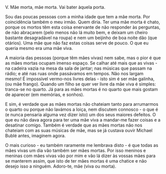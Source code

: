 V. Mãe morta, mãe morta. Vai bater àquela porta.

Sou das poucas pessoas com a minha idade que tem a mãe morta. Por coincidência também o meu irmão. Quem diria.
Ter uma mãe morta é chato, porque os mortos têm esta coisa enervante de não responder às perguntas, de não abraçarem (pelo menos não lá muito bem, e deixam um cheiro bastante desagradável na roupa) e nem um beijinho de boa noite dão (que otários). Uma mãe que não faz estas coisas serve de pouco. O que eu queria mesmo era uma mãe viva. 

A maioria das pessoas (porque têm mães vivas) nem sabe, mas o pior é que as mães mortas ocupam imenso espaço. Se calhar até mais que as vivas - na cadeira vazia na mesa da sala de jantar; nas músicas que passam na rádio; e até nas ruas onde passávamos em tempos. Não nos largam mesmo! É impossível vermo-nos livres delas - isto sim é ser mãe galinha, (ou mãe frango). 
Quando um filho se quer ver livre da mãe viva é simples: tranca-se no quarto. Já para as mães mortas é no quarto que mais gostam de aparecer (em memórias, e sonhos).

E sim, é verdade que as mães mortas não chateiam tanto para arrumarmos o quarto ou porque não lavámos a loiça, nem discutem connosco - o que é (e nunca pensaria alguma vez dizer isto) um dos seus maiores defeitos. O que eu não dava agora para ter uma mãe viva a mandar-me fazer coisas e a desatinar comigo. Também é verdade que as mães mortas não nos chateiam com as suas músicas de mãe, mas se já custava ouvir Michael Bublé antes, imaginem agora.

O mais curioso - eu também raramente me lembrava disto - é que todas as mães vivas um dia vão também ser mães mortas. 
Por isso meninos e meninas com mães vivas vão por mim e vão lá dizer às vossas mães para se manterem assim, que isto de ter mães mortas é uma chatice e não desejo isso a ninguém. Adoro-te, mãe (viva ou morta).